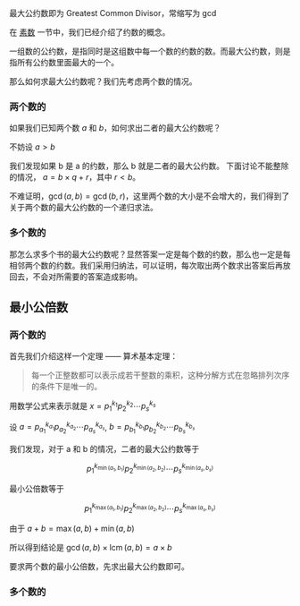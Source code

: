 最大公约数即为 Greatest Common Divisor，常缩写为 gcd

在 [素数](/math/prime) 一节中，我们已经介绍了约数的概念。

一组数的公约数，是指同时是这组数中每一个数的约数的数。而最大公约数，则是指所有公约数里面最大的一个。

那么如何求最大公约数呢？我们先考虑两个数的情况。

### 两个数的

如果我们已知两个数 $a$ 和 $b$，如何求出二者的最大公约数呢？

不妨设 $a > b$

我们发现如果 b 是 a 的约数，那么 b 就是二者的最大公约数。
下面讨论不能整除的情况， $a = b \times q + r$，其中 $r < b$。

不难证明，$\gcd(a, b) = \gcd(b, r)$，这里两个数的大小是不会增大的，我们得到了关于两个数的最大公约数的一个递归求法。

### 多个数的

那怎么求多个书的最大公约数呢？显然答案一定是每个数的约数，那么也一定是每相邻两个数的约数。我们采用归纳法，可以证明，每次取出两个数求出答案后再放回去，不会对所需要的答案造成影响。

## 最小公倍数

### 两个数的

首先我们介绍这样一个定理 —— 算术基本定理：

>  每一个正整数都可以表示成若干整数的乘积，这种分解方式在忽略排列次序的条件下是唯一的。

用数学公式来表示就是 $x = p_1^{k_1}p_2^{k_2} \cdots p_s^{k_s}$

设 $a = p_{a_1}^{k_{a_1}}p_{a_2}^{k_{a_2}} \cdots p_{a_s}^{k_{a_s}}$, $b = p_{b_1}^{k_{b_1}}p_{b_2}^{k_{b_2}} \cdots p_{b_s}^{k_{b_s}}$

我们发现，对于 a 和 b 的情况，二者的最大公约数等于

$$
p_1^{k_{\min(a_1, b_1)}}p_2^{k_{\min(a_2, b_2)}} \cdots p_s^{k_{\min(a_s, b_s)}}
$$

最小公倍数等于

$$
p_1^{k_{\max(a_1, b_1)}}p_2^{k_{\max(a_2, b_2)}} \cdots p_s^{k_{\max(a_s, b_s)}}
$$

由于 $a + b = \max(a, b) + \min(a, b)$

所以得到结论是 $\gcd(a, b) \times \operatorname{lcm}(a, b) = a \times b$

要求两个数的最小公倍数，先求出最大公约数即可。

### 多个数的
